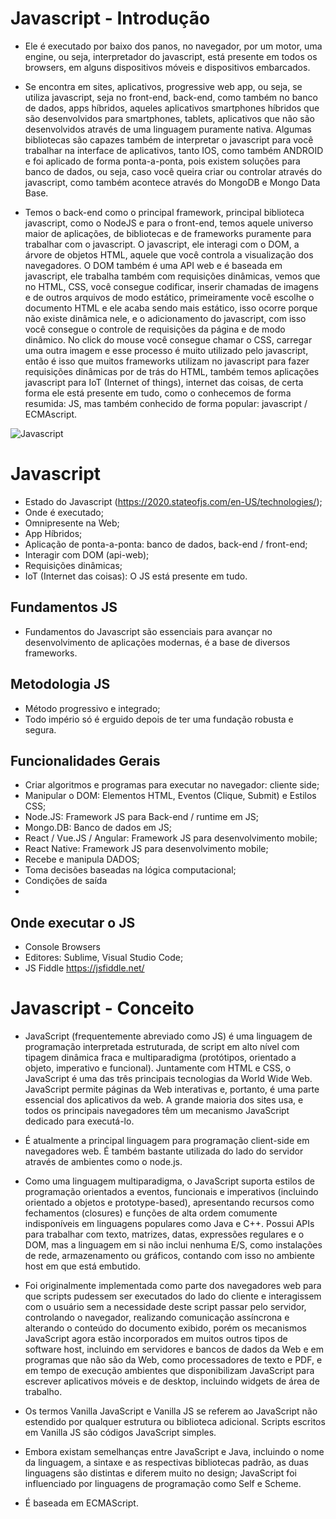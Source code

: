 # Javascript - Introdução
- Ele é executado por baixo dos panos, no navegador, por um motor, uma engine, ou seja, interpretador do javascript, está presente em todos os browsers, em alguns dispositivos móveis e dispositivos embarcados.
  
- Se encontra em sites, aplicativos, progressive web app, ou seja, se utiliza javascript, seja no front-end, back-end, como também no banco de dados, apps híbridos, aqueles aplicativos smartphones híbridos que são desenvolvidos para smartphones, tablets, aplicativos que não são desenvolvidos através de uma linguagem puramente nativa. Algumas bibliotecas são capazes também de interpretar o javascript para você trabalhar na interface de aplicativos, tanto IOS, como também ANDROID e foi aplicado de forma ponta-a-ponta, pois existem soluções para banco de dados, ou seja, caso você queira criar ou controlar através do javascript, como também acontece através do MongoDB e Mongo Data Base.
  
- Temos o back-end como o principal framework, principal biblioteca javascript, como o NodeJS e para o front-end, temos aquele universo maior de aplicações, de bibliotecas e de frameworks puramente para trabalhar com o javascript. O javascript, ele interagi com o DOM, a árvore de objetos HTML, aquele que você controla a visualização dos navegadores. O DOM também é uma API web e é baseada em javascript, ele trabalha também com requisições dinâmicas, vemos que no HTML, CSS, você consegue codificar, inserir chamadas de imagens e de outros arquivos de modo estático, primeiramente você escolhe o documento HTML e ele acaba sendo mais estático, isso ocorre porque não existe dinâmica nele, e o adicionamento do javascript, com isso você consegue o controle de requisições da página e de modo dinâmico. No click do mouse você consegue chamar o CSS, carregar uma outra imagem e esse processo é muito utilizado pelo javascript, então é isso que muitos frameworks utilizam no javascript para fazer requisições dinâmicas por de trás do HTML, também temos aplicações javascript para IoT (Internet of things), internet das coisas, de certa forma ele está presente em tudo, como o conhecemos de forma resumida: JS, mas também conhecido de forma popular: javascript / ECMAscript.
  
![Javascript](https://cyberhoot.com/wp-content/uploads/2020/07/Free-Courses-to-learn-JavaScript-1024x576.jpg)

# Javascript
- Estado do Javascript (https://2020.stateofjs.com/en-US/technologies/);
- Onde é executado;
- Omnipresente na Web;
- App Híbridos;
- Aplicação de ponta-a-ponta: banco de dados, back-end / front-end;
- Interagir com DOM (api-web);
- Requisições dinâmicas;
- IoT (Internet das coisas): O JS está presente em tudo.

## Fundamentos JS
- Fundamentos do Javascript são essenciais para avançar no desenvolvimento de aplicações modernas, é a base de diversos frameworks.

## Metodologia JS
- Método progressivo e integrado;
- Todo império só é erguido depois de ter uma fundação robusta e segura.

## Funcionalidades Gerais
- Criar algoritmos e programas para executar no navegador: cliente side;
- Manipular o DOM: Elementos HTML, Eventos (Clique, Submit) e Estilos CSS;
- Node.JS: Framework JS para Back-end / runtime em JS;
- Mongo.DB: Banco de dados em JS;
- React / Vue.JS / Angular: Framework JS para desenvolvimento mobile;
- React Native: Framework JS para desenvolvimento mobile;
- Recebe e manipula DADOS;
- Toma decisões baseadas na lógica computacional;
- Condições de saída
- 
## Onde executar o JS
- Console Browsers
- Editores: Sublime, Visual Studio Code;
- JS Fiddle https://jsfiddle.net/

# Javascript - Conceito
- JavaScript (frequentemente abreviado como JS) é uma linguagem de programação interpretada estruturada, de script em alto nível com tipagem dinâmica fraca e multiparadigma (protótipos, orientado a objeto, imperativo e funcional). Juntamente com HTML e CSS, o JavaScript é uma das três principais tecnologias da World Wide Web. JavaScript permite páginas da Web interativas e, portanto, é uma parte essencial dos aplicativos da web. A grande maioria dos sites usa, e todos os principais navegadores têm um mecanismo JavaScript dedicado para executá-lo.

- É atualmente a principal linguagem para programação client-side em navegadores web. É também bastante utilizada do lado do servidor através de ambientes como o node.js.

- Como uma linguagem multiparadigma, o JavaScript suporta estilos de programação orientados a eventos, funcionais e imperativos (incluindo orientado a objetos e prototype-based), apresentando recursos como fechamentos (closures) e funções de alta ordem comumente indisponíveis em linguagens populares como Java e C++. Possui APIs para trabalhar com texto, matrizes, datas, expressões regulares e o DOM, mas a linguagem em si não inclui nenhuma E/S, como instalações de rede, armazenamento ou gráficos, contando com isso no ambiente host em que está embutido.

- Foi originalmente implementada como parte dos navegadores web para que scripts pudessem ser executados do lado do cliente e interagissem com o usuário sem a necessidade deste script passar pelo servidor, controlando o navegador, realizando comunicação assíncrona e alterando o conteúdo do documento exibido, porém os mecanismos JavaScript agora estão incorporados em muitos outros tipos de software host, incluindo em servidores e bancos de dados da Web e em programas que não são da Web, como processadores de texto e PDF, e em tempo de execução ambientes que disponibilizam JavaScript para escrever aplicativos móveis e de desktop, incluindo widgets de área de trabalho.

- Os termos Vanilla JavaScript e Vanilla JS se referem ao JavaScript não estendido por qualquer estrutura ou biblioteca adicional. Scripts escritos em Vanilla JS são códigos JavaScript simples.

- Embora existam semelhanças entre JavaScript e Java, incluindo o nome da linguagem, a sintaxe e as respectivas bibliotecas padrão, as duas linguagens são distintas e diferem muito no design; JavaScript foi influenciado por linguagens de programação como Self e Scheme.

- É baseada em ECMAScript.
